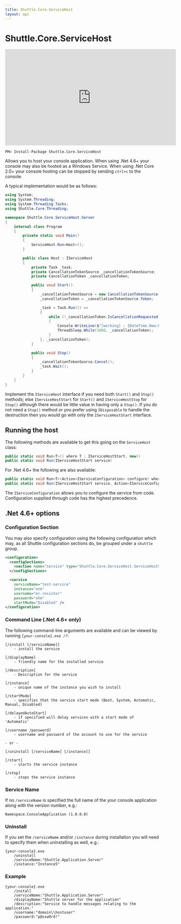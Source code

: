 ```yaml
---
title: Shuttle.Core.ServiceHost
layout: api 
---
```

# Shuttle.Core.ServiceHost

<iframe width="560" height="315" src="https://www.youtube.com/embed/vknRxN4-sdo" frameborder="0" allow="autoplay; encrypted-media" allowfullscreen></iframe>

```
PM> Install-Package Shuttle.Core.ServiceHost
```

Allows you to host your console application.  When using .Net 4.6+ your console may also be hosted as a Windows Service.  When using .Net Core 2.0+ your console hosting can be stopped by sending `ctrl+c` to the console.

A typical implementation would be as follows:

``` c#
using System;
using System.Threading;
using System.Threading.Tasks;
using Shuttle.Core.Threading;

namespace Shuttle.Core.ServiceHost.Server
{
    internal class Program
    {
        private static void Main()
        {
            ServiceHost.Run<Host>();
        }

        public class Host : IServiceHost
        {
            private Task _task;
            private CancellationTokenSource _cancellationTokenSource;
            private CancellationToken _cancellationToken;

            public void Start()
            {
                _cancellationTokenSource = new CancellationTokenSource();
                _cancellationToken = _cancellationTokenSource.Token;

                _task = Task.Run(() =>
                {
                    while (!_cancellationToken.IsCancellationRequested)
                    {
                        Console.WriteLine($"[working] : {DateTime.Now:O}");
                        ThreadSleep.While(1000, _cancellationToken);
                    }
                }, _cancellationToken);
            }

            public void Stop()
            {
                _cancellationTokenSource.Cancel();
                _task.Wait();
            }
        }
    }
}
```

Implement the `IServiceHost` interface if you need both `Start()` and `Stop()` methods; else `IServiceHostStart` for `Start()` and `IServiceHostStop` for `Stop()` although there would be little value in having only a `Stop()`.  If you do not need a `Stop()` method or you prefer using `IDisposable` to handle the destruction then you would go with only the `IServiceHostStart` interface.

## Running the host

The following methods are available to get this going on the `ServiceHost` class:

``` c#
public static void Run<T>() where T : IServiceHostStart, new()
public static void Run(IServiceHostStart service)
```

For .Net 4.6+ the following are also available:

``` c#
public static void Run<T>(Action<IServiceConfiguration> configure) where T : IServiceHostStart, new()
public static void Run(IServiceHostStart service, Action<IServiceConfiguration> configure)
```

The `IServiceConfiguration` allows you to configure the service from code.  Configuration supplied through code has the highest precedence.

## .Net 4.6+ options

### Configuration Section

You may also specify configuration using the following configuration which may, as all Shuttle configuration sections do, be grouped under a `shuttle` group.

``` xml
<configuration>
  <configSections>
    <section name="service" type="Shuttle.Core.ServiceHost.ServiceHostSection, Shuttle.Core.ServiceHost" />
  </configSections>

  <service
    serviceName="test-service"
    instance="one"
    username="mr.resistor"
    password="ohm"
    startMode="Disabled" />
</configuration>
```

### Command Line (.Net 4.6+ only)

The following command-line arguments are available and can be viewed by running `{your-console}.exe /?`:

```
[/install [/serviceName]]    
    - install the service
        
[/displayName]                
    - friendly name for the installed service
        
[/description]                
    - Description for the service
        
[/instance]                    
    - unique name of the instance you wish to install
        
[/startMode]            
    - specifies that the service start mode (Boot, System, Automatic, Manual, Disabled)
        
[/delayedAutoStart]
    - if specified will delay services with a start mode of 'Automatic'

[/username /password]
    - username and password of the account to use for the service

- or -
    
[/uninstall [/serviceName] [/instance]]    

[/start]
    - starts the service instance

[/stop]
    - stops the service instance
```

### Service Name

If no `/serviceName` is specified the full name of the your console application along with the version number, e.g.:

```
Namespace.ConsoleApplication (1.0.0.0)
```

### Uninstall

If you set the `/serviceName` and/or `/instance` during installation you will need to specify them when uninstalling as well, e.g.:

```
{your-console}.exe 
    /uninstall 
    /serviceName:"Shuttle.Application.Server" 
    /instance:"Instance5"
```

### Example

```
{your-console}.exe 
    /install 
    /serviceName:"Shuttle.Application.Server" 
    /displayName:"Shuttle server for the application"
    /description:"Service to handle messages relating to the application." 
    /username:"domain\\hostuser"
    /password:"p@ssw0rd!"
```

